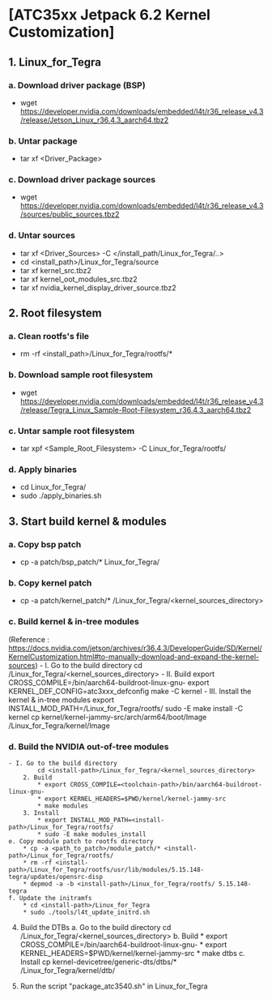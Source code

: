 # **[ATC35xx Jetpack 6.2 Kernel Customization]**

## **1. Linux_for_Tegra**
### **a. Download driver package (BSP)**
- wget https://developer.nvidia.com/downloads/embedded/l4t/r36_release_v4.3/release/Jetson_Linux_r36.4.3_aarch64.tbz2
### **b. Untar package**
- tar xf <Driver_Package>
### **c. Download driver package sources**
- wget https://developer.nvidia.com/downloads/embedded/l4t/r36_release_v4.3/sources/public_sources.tbz2
### **d. Untar sources**
- tar xf <Driver_Sources> -C </install_path/Linux_for_Tegra/..>
- cd <install_path>/Linux_for_Tegra/source
- tar xf kernel_src.tbz2
- tar xf kernel_oot_modules_src.tbz2
- tar xf nvidia_kernel_display_driver_source.tbz2

## **2. Root filesystem**
### **a. Clean rootfs's file**
- rm -rf <install_path>/Linux_for_Tegra/rootfs/*
### **b. Download sample root filesystem**
- wget https://developer.nvidia.com/downloads/embedded/l4t/r36_release_v4.3/release/Tegra_Linux_Sample-Root-Filesystem_r36.4.3_aarch64.tbz2
### **c. Untar sample root filesystem**
- tar xpf <Sample_Root_Filesystem> -C Linux_for_Tegra/rootfs/
### d. Apply binaries
- cd Linux_for_Tegra/
- sudo ./apply_binaries.sh
	
## **3. Start build kernel & modules**
### **a. Copy bsp patch**
- cp -a patch/bsp_patch/* Linux_for_Tegra/
### **b. Copy kernel patch**
- cp -a patch/kernel_patch/* <install-path>/Linux_for_Tegra/<kernel_sources_directory>
### **c. Build kernel & in-tree modules**
(Reference : https://docs.nvidia.com/jetson/archives/r36.4.3/DeveloperGuide/SD/Kernel/KernelCustomization.html#to-manually-download-and-expand-the-kernel-sources)
	- I. Go to the build directory
		cd <install-path>/Linux_for_Tegra/<kernel_sources_directory>
	- II. Build
		export CROSS_COMPILE=<toolchain-path>/bin/aarch64-buildroot-linux-gnu-
		export KERNEL_DEF_CONFIG=atc3xxx_defconfig
		make -C kernel
	- III. Install the kernel & in-tree modules
		export INSTALL_MOD_PATH=<install-path>/Linux_for_Tegra/rootfs/
		sudo -E make install -C kernel
		cp kernel/kernel-jammy-src/arch/arm64/boot/Image <install-path>/Linux_for_Tegra/kernel/Image
### **d. Build the NVIDIA out-of-tree modules**
	- I. Go to the build directory
			cd <install-path>/Linux_for_Tegra/<kernel_sources_directory>
		2. Build
			* export CROSS_COMPILE=<toolchain-path>/bin/aarch64-buildroot-linux-gnu-
			* export KERNEL_HEADERS=$PWD/kernel/kernel-jammy-src
			* make modules
		3. Install
			* export INSTALL_MOD_PATH=<install-path>/Linux_for_Tegra/rootfs/
			* sudo -E make modules_install
	e. Copy module patch to rootfs directory
		* cp -a <path_to_patch>/module_patch/* <install-path>/Linux_for_Tegra/rootfs/
		* rm -rf <install-path>/Linux_for_Tegra/rootfs/usr/lib/modules/5.15.148-tegra/updates/opensrc-disp
		* depmod -a -b <install-path>/Linux_for_Tegra/rootfs/ 5.15.148-tegra
	f. Update the initramfs
		* cd <install-path>/Linux_for_Tegra
		* sudo ./tools/l4t_update_initrd.sh

4. Build the DTBs
	a. Go to the build directory
		cd <install-path>/Linux_for_Tegra/<kernel_sources_directory>
	b. Build
		* export CROSS_COMPILE=<toolchain-path>/bin/aarch64-buildroot-linux-gnu-
		* export KERNEL_HEADERS=$PWD/kernel/kernel-jammy-src
		* make dtbs
	c. Install
		cp kernel-devicetree/generic-dts/dtbs/* <install-path>/Linux_for_Tegra/kernel/dtb/

5. Run the script "package_atc3540.sh" in Linux_for_Tegra
